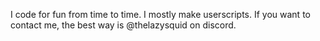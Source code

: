 I code for fun from time to time. I mostly make userscripts. If you want to contact me, the best way is @thelazysquid on discord.

